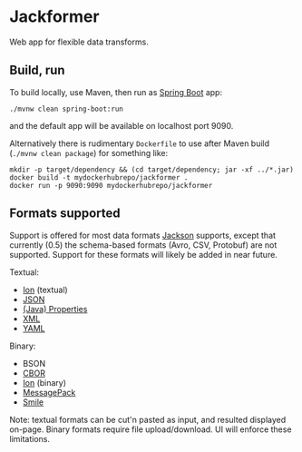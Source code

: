 # Jackformer

Web app for flexible data transforms.

## Build, run


To build locally, use Maven, then run as [Spring Boot](https://spring.io/projects/spring-boot) app:

    ./mvnw clean spring-boot:run

and the default app will be available on localhost port 9090.

Alternatively there is rudimentary `Dockerfile` to use after Maven build (`./mvnw clean package`)
for something like:

    mkdir -p target/dependency && (cd target/dependency; jar -xf ../*.jar)
    docker build -t mydockerhubrepo/jackformer .
    docker run -p 9090:9090 mydockerhubrepo/jackformer

## Formats supported

Support is offered for most data formats [Jackson](https://github.com/FasterXML/jackson) supports,
except that currently (0.5) the schema-based formats (Avro, CSV, Protobuf) are not supported.
Support for these formats will likely be added in near future.

Textual:

* [Ion](https://en.wikipedia.org/wiki/Ion_(serialization_format)) (textual)
* [JSON](https://en.wikipedia.org/wiki/JSON)
* [(Java) Properties](https://en.wikipedia.org/wiki/.properties)
* [XML](https://en.wikipedia.org/wiki/XML)
* [YAML](https://en.wikipedia.org/wiki/YAML)

Binary:

* BSON
* [CBOR](https://en.wikipedia.org/wiki/CBOR)
* [Ion](https://en.wikipedia.org/wiki/Ion_(serialization_format)) (binary)
* [MessagePack](https://en.wikipedia.org/wiki/MessagePack)
* [Smile](https://en.wikipedia.org/wiki/Smile_(data_interchange_format))

Note: textual formats can be cut'n pasted as input, and resulted displayed on-page.
Binary formats require file upload/download. UI will enforce these limitations.







